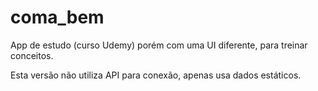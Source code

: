 # coma_bem
 App de estudo (curso Udemy) porém com uma UI diferente, para treinar conceitos.


Esta versão não utiliza API para conexão, apenas usa dados estáticos.

